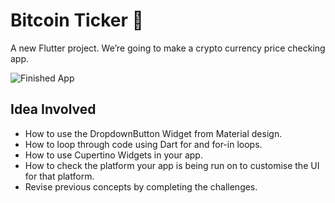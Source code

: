 # Bitcoin Ticker 🤑

A new Flutter project.
We’re going to make a crypto currency price checking app.

![Finished App](https://github.com/londonappbrewery/Images/blob/master/bitcoin-flutter-demo.gif)

## Idea Involved

- How to use the DropdownButton Widget from Material design.
- How to loop through code using Dart for and for-in loops.
- How to use Cupertino Widgets in your app.
- How to check the platform your app is being run on to customise the UI for that platform.
- Revise previous concepts by completing the challenges.
